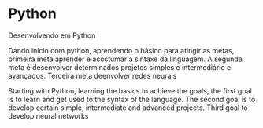 # Python
 Desenvolvendo em Python

 <p>Dando início com python, aprendendo o básico para atingir as metas, primeira meta aprender e acostumar a sintaxe da linguagem. A segunda meta é desenvolver determinados projetos simples e intermediário e avançados. Terceira meta deenvolver redes neurais</p>
 <p>Starting with Python, learning the basics to achieve the goals, the first goal is to learn and get used to the syntax of the language. The second goal is to develop certain simple, intermediate and advanced projects. Third goal to develop neural networks</p>
